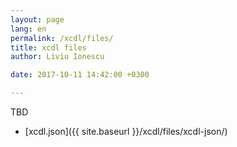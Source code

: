 ```yaml
---
layout: page
lang: en
permalink: /xcdl/files/
title: xcdl files
author: Liviu Ionescu

date: 2017-10-11 14:42:00 +0300

---
```


TBD

* [xcdl.json]({{ site.baseurl }}/xcdl/files/xcdl-json/)
